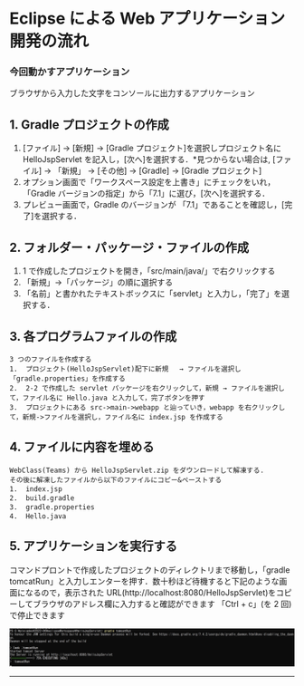 # Eclipse による Web アプリケーション開発の流れ

### 今回動かすアプリケーション

ブラウザから入力した文字をコンソールに出力するアプリケーション

## 1. **Gradle プロジェクトの作成**

1. [ファイル] -> [新規] -> [Gradle プロジェクト]を選択しプロジェクト名に HelloJspServlet を記入し，[次へ]を選択する．\*見つからない場合は, [ファイル] -> 「新規」 -> [その他] -> [Gradle] -> [Gradle プロジェクト]
2. オプション画面で「ワークスペース設定を上書き」にチェックをいれ，「Gradle バージョンの指定」から「7.1」に選び，[次へ]を選択する．
3. プレビュー画面で，Gradle のバージョンが 「7.1」であることを確認し，[完了]を選択する．

## 2. **フォルダー・パッケージ・ファイルの作成**

1.  1 で作成したプロジェクトを開き，「src/main/java/」で右クリックする
2.  「新規」→「パッケージ」の順に選択する
3.  「名前」と書かれたテキストボックスに「servlet」と入力し，「完了」を選択する．

## 3. **各プログラムファイルの作成**

    3 つのファイルを作成する
    1.  プロジェクト(HelloJspServlet)配下に新規　 → ファイルを選択し「gradle.properties」を作成する
    2.  2-2 で作成した servlet パッケージを右クリックして，新規 → ファイルを選択して，ファイル名に Hello.java と入力して，完了ボタンを押す
    3.  プロジェクトにある src->main->webapp と辿っていき，webapp を右クリックして，新規->ファイルを選択し，ファイル名に index.jsp を作成する

## 4. **ファイルに内容を埋める**

    WebClass(Teams) から HelloJspServlet.zip をダウンロードして解凍する.
    その後に解凍したファイルから以下のファイルにコピー&ペーストする
    1.  index.jsp
    2.  build.gradle
    3.  gradle.properties
    4.  Hello.java

## 5. **アプリケーションを実行する**

コマンドプロントで作成したプロジェクトのディレクトリまで移動し，「gradle tomcatRun」と入力しエンターを押す．数十秒ほど待機すると下記のような画面になるので，表示された URL(http://localhost:8080/HelloJspServlet)をコピーしてブラウザのアドレス欄に入力すると確認ができます
「Ctrl + c」(を 2 回)で停止できます

![]("./../images/gradleTR.png)

---
